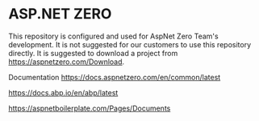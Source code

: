 # ASP.NET ZERO

This repository is configured and used for AspNet Zero Team's development. 
It is not suggested for our customers to use this repository directly. It is suggested to download a project from https://aspnetzero.com/Download.


Documentation
https://docs.aspnetzero.com/en/common/latest

https://docs.abp.io/en/abp/latest

https://aspnetboilerplate.com/Pages/Documents




